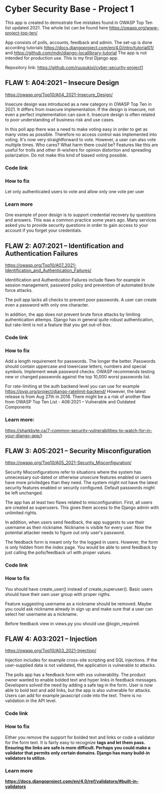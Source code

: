 # Cyber Security Base - Project 1

This app is created to demostrate five mistakes found in OWASP Top Ten list updated 2021. The whole list can be found here https://owasp.org/www-project-top-ten/

App consists of polls, accounts, feedback and admin. The set-up is done according tutorials https://docs.djangoproject.com/en/4.0/intro/tutorial01/ and https://github.com/mdn/django-locallibrary-tutorial The app is not intended for production use. This is my first Django app.

Repository link: https://github.com/ruusukivi/cyber-security-project1

## FLAW 1: A04:2021 – Insecure Design 
https://owasp.org/Top10/A04_2021-Insecure_Design/

Insecure design was introduced as a new category in OWASP Top Ten in 2021. It differs from insecure implementation. If the design is insecure, not even a perfect implementation can save it. Insecure design is often related to poor understanding of business risk and use cases. 

In this poll app there was a need to make voting easy in order to get as many votes as possible. Therefore no access control was implemented into voting. It's now very straightforward to vote. However, a user can also vote multiple times. Who cares? What harm there could be? Features like this are useful for trolls and other ill-wishers for opinion distortion and spreading polarization. Do not make this kind of biased voting possible.

### Code link 

### How to fix 
Let only authenticated users to vote and allow only one vote per user

### Learn more
One example of poor design is to support credential recovery by questions and answers. This was a common practice some years ago. Many services asked you to provide security questions in order to gain access to your account if you forget your credentials.


## FLAW 2: A07:2021 – Identification and Authentication Failures
https://owasp.org/Top10/A07_2021-Identification_and_Authentication_Failures/

Identification and Authentication Failures include flaws for example in session management, password policy and prevention of automated brute force attacks. 

The poll app lacks all checks to prevent poor passwords. A user can create even a password with only one character.

In addition, the app does not prevent brute force attacks by limiting authentication attemps. Django has in general quite robust authentication, but rate-limit is not a feature that you get out-of-box. 

### Code link

### How to fix

Add a length requirement for passwords. The longer the better. Passwords should contain uppercase and lowercase letters, numbers and special symbols. Implement weak password checks. OWASP recommends testing new or changed passwords against the top 10,000 worst passwords list.

For rate-limiting at the auth backend level you can use for example https://pypi.org/project/django-ratelimit-backend/ However, the latest release is from Aug 27th in 2018. There might be a a risk of another flaw from OWASP Top Ten List - A06:2021 – Vulnerable and Outdated Components

### Learn more: 
https://sharkbyte.ca/7-common-security-vulnerabilities-to-watch-for-in-your-django-app/)


## FLAW 3: A05:2021 – Security Misconfiguration
https://owasp.org/Top10/A05_2021-Security_Misconfiguration/

Security Misconfigurations refer to situations where the system has unnecessary out-dated or otherwise unsecure features enabled or users have more priviledges than they need. The system might not have the latest security features enabled or securily configured. Default passwords might be left unchanged.

The app has at least two flaws related to misconfiguration. First, all users are created as superusers. This gives them access to the Django admin with unlimited rights. 

In addition, when users send feedback, the app suggests to use their username as their nickname. Nickname is visible for every user. Now the potential attacker needs to figure out only user's password.

The feedback form is meant only for the logged in users.  However, the form is only hidden from the index page. You would be able to send feedback by just calling the polls/feedback url with proper values.

### Code link

### How to fix

You should have create_user() instead of create_superuser(). Basic users should have their own user group with proper rigths. 

Feature suggesting username as a nickname should be removed. Maybe you could ask nickname already in sign up and make sure that a user can select her username as a nickname.

Before feedback view in views.py you should use @login_required.

## FLAW 4: A03:2021 – Injection
https://owasp.org/Top10/A03_2021-Injection/

Injection includes for example cross-site scripting and SQL injections. If the user-supplied data is not validated, the application is vulnerable to attacks. 

The polls app has a feedback form with xss vulnerability. The product owner wanted to enable bolded text and hyper links in feedback messages. Developers solved the need by adding a safe tag in the form. User is now able to bold text and add links, but the app is also vulnerable for attacks. Users can add for example javascript code into the text. There is no validation in the API level.

### Code link

### How to fix

Either you remove the support for bolded text and links or code a validator for the form text. It is fairly easy to recognize <b> tags and let them pass. Ensuring the links are safe is more difficult. Perhaps you could make a validator that permits only certain domains. Django has many build-in validators to utilize.

### Learn more 
https://docs.djangoproject.com/en/4.0/ref/validators/#built-in-validators 


